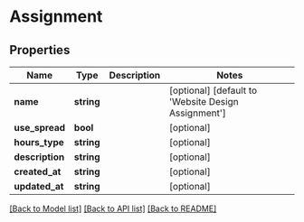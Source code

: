 # Assignment

## Properties

 Name            | Type       | Description | Notes                                               
-----------------|------------|-------------|-----------------------------------------------------
 **name**        | **string** |             | [optional] [default to 'Website Design Assignment'] 
 **use_spread**  | **bool**   |             | [optional]                                          
 **hours_type**  | **string** |             | [optional]                                          
 **description** | **string** |             | [optional]                                          
 **created_at**  | **string** |             | [optional]                                          
 **updated_at**  | **string** |             | [optional]                                          

[[Back to Model list]](../../README.md#documentation-for-models) [[Back to API list]](../../README.md#documentation-for-api-endpoints) [[Back to README]](../../README.md)


